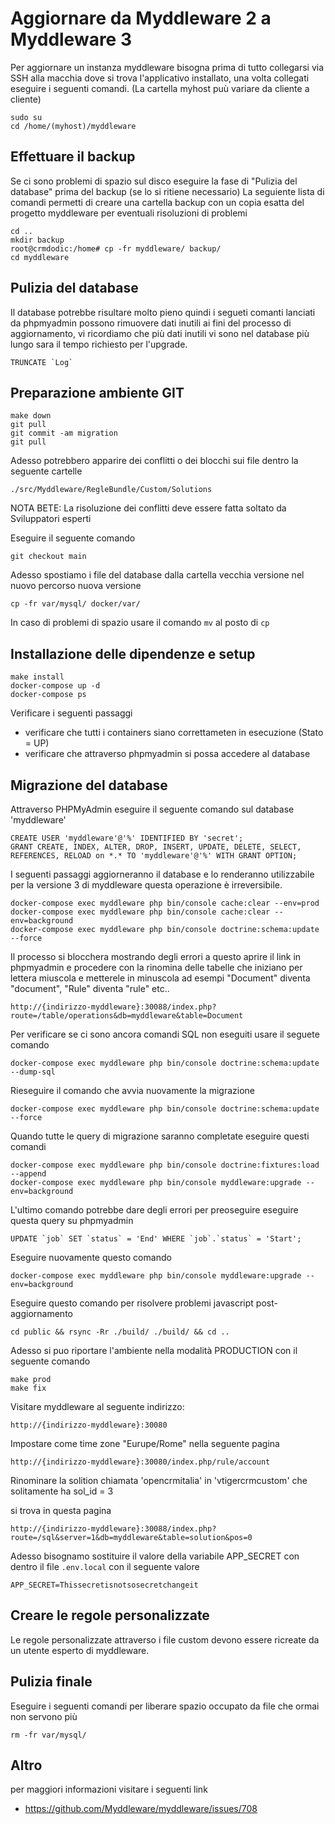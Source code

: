 # Aggiornare da Myddleware 2 a Myddleware 3

Per aggiornare un instanza myddleware bisogna prima di tutto collegarsi 
via SSH alla macchia dove si trova l'applicativo installato, una volta collegati
eseguire i seguenti comandi. (La cartella myhost puù variare da cliente a cliente)

```
sudo su
cd /home/(myhost)/myddleware
```

## Effettuare il backup 

Se ci sono problemi di spazio sul disco eseguire la fase di "Pulizia del database" prima del backup (se lo si ritiene necessario)
La seguiente lista di comandi permetti di creare una cartella backup con un copia esatta del progetto myddleware per eventuali risoluzioni di problemi

```
cd ..
mkdir backup
root@crmdodic:/home# cp -fr myddleware/ backup/
cd myddleware
```

## Pulizia del database

Il database potrebbe risultare molto pieno quindi i segueti comanti lanciati da phpmyadmin possono rimuovere dati inutili ai fini del processo
di aggiornamento, vi ricordiamo che più dati inutili vi sono nel database più lungo sara il tempo richiesto per l'upgrade.

```
TRUNCATE `Log`
```

## Preparazione ambiente GIT

```
make down
git pull
git commit -am migration
git pull
```

Adesso potrebbero apparire dei conflitti o dei blocchi sui file dentro la seguente cartelle

```
./src/Myddleware/RegleBundle/Custom/Solutions
```

NOTA BETE: La risoluzione dei conflitti deve essere fatta soltato da Sviluppatori esperti

Eseguire il seguente comando 

```
git checkout main
```

Adesso spostiamo i file del database dalla cartella vecchia versione nel nuovo percorso nuova versione

```
cp -fr var/mysql/ docker/var/
```

In caso di problemi di spazio usare il comando `mv` al posto di `cp`

## Installazione delle dipendenze e setup

```
make install
docker-compose up -d
docker-compose ps
```

Verificare i seguenti passaggi

- verificare che tutti i containers siano correttameten in esecuzione (Stato = UP)
- verificare che attraverso phpmyadmin si possa accedere al database

## Migrazione del database

Attraverso PHPMyAdmin eseguire il seguente comando sul database 'myddleware'

```
CREATE USER 'myddleware'@'%' IDENTIFIED BY 'secret';
GRANT CREATE, INDEX, ALTER, DROP, INSERT, UPDATE, DELETE, SELECT, REFERENCES, RELOAD on *.* TO 'myddleware'@'%' WITH GRANT OPTION;
```

I seguenti passaggi aggiorneranno il database e lo renderanno utilizzabile per la versione 3 di myddleware
questa operazione è irreversibile.

```
docker-compose exec myddleware php bin/console cache:clear --env=prod 
docker-compose exec myddleware php bin/console cache:clear --env=background 
docker-compose exec myddleware php bin/console doctrine:schema:update --force 
```

Il processo si blocchera mostrando degli errori a questo aprire il link in phpmyadmin e procedere con la rinomina delle tabelle
che iniziano per lettera miuscola e metterele in minuscola ad esempi "Document" diventa "document", "Rule" diventa "rule" etc.. 

```
http://{indirizzo-myddleware}:30088/index.php?route=/table/operations&db=myddleware&table=Document
```

Per verificare se ci sono ancora comandi SQL non eseguiti usare il seguete comando

```
docker-compose exec myddleware php bin/console doctrine:schema:update --dump-sql
```

Rieseguire il comando che avvia nuovamente la migrazione

```
docker-compose exec myddleware php bin/console doctrine:schema:update --force
```

Quando tutte le query di migrazione saranno completate eseguire questi comandi

```
docker-compose exec myddleware php bin/console doctrine:fixtures:load --append
docker-compose exec myddleware php bin/console myddleware:upgrade --env=background 
```

L'ultimo comando potrebbe dare degli errori per preoseguire eseguire questa query su phpmyadmin 

```
UPDATE `job` SET `status` = 'End' WHERE `job`.`status` = 'Start';
```

Eseguire nuovamente questo comando

```
docker-compose exec myddleware php bin/console myddleware:upgrade --env=background
```

Eseguire questo comando per risolvere problemi javascript post-aggiornamento

```
cd public && rsync -Rr ./build/ ./build/ && cd ..
```

Adesso si puo riportare l'ambiente nella modalità PRODUCTION con il seguente comando

```
make prod
make fix
``` 

Visitare myddleware al seguente indirizzo:

```
http://{indirizzo-myddleware}:30080
```

Impostare come time zone "Eurupe/Rome" nella seguente pagina

```
http://{indirizzo-myddleware}:30080/index.php/rule/account
```

Rinominare la solition chiamata 'opencrmitalia' in 'vtigercrmcustom' che solitamente ha sol_id = 3

si trova in questa pagina

```
http://{indirizzo-myddleware}:30088/index.php?route=/sql&server=1&db=myddleware&table=solution&pos=0
```

Adesso bisognamo sostituire il valore della variabile APP_SECRET con dentro il file `.env.local`
con il seguente valore

```
APP_SECRET=Thissecretisnotsosecretchangeit
```

## Creare le regole personalizzate

Le regole personalizzate attraverso i file custom devono essere ricreate da un utente esperto di myddleware.

## Pulizia finale

Eseguire i seguenti comandi per liberare spazio occupato da file che ormai non servono più

```
rm -fr var/mysql/
```

## Altro

per maggiori informazioni visitare i seguenti link

- <https://github.com/Myddleware/myddleware/issues/708>
